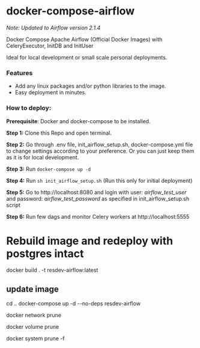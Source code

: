 # docker-compose-airflow

_Note: Updated to Airflow version 2.1.4_

Docker Compose Apache Airflow (Official Docker Images) with CeleryExecutor, InitDB and InitUser

Ideal for local development or small scale personal deployments.

### Features
- Add any linux packages and/or python libraries to the image.
- Easy deployment in minutes.




### How to deploy:

**Prerequisite**: Docker and docker-compose to be installed. 

**Step 1:** Clone this Repo and open terminal.

**Step 2:** Go through .env file, init_airflow_setup.sh, docker-compose.yml file to change settings according to your preference. Or you can just keep them as it is for local development.

**Step 3:** Run `docker-compose up -d`

**Step 4:** Run `sh init_airflow_setup.sh` (Run this only for initial deployment)

**Step 5:** Go to http://localhost:8080 and login with user: _airflow_test_user_ and password: _airflow_test_password_ as specified in init_airflow_setup.sh script

**Step 6:** Run few dags and monitor Celery workers at http://localhost:5555

# Rebuild image and redeploy with postgres intact

docker build . -t resdev-airflow:latest  

update image
-----------
cd ..
docker-compose up -d --no-deps resdev-airflow

docker network prune 

docker volume prune 
  
docker system prune  -f
